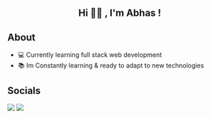 <h2 align="center">Hi 👋🏼 , I'm Abhas !</h2>

## About

- 💻 Currently learning full stack web development
- 📚 Im Constantly learning & ready to adapt to new technologies
 
 ## Socials 
<p align="left">
<a href = "https://www.linkedin.com/in/abhas-khanal-64448a235/"> <img src="https://img.icons8.com/fluent/48/000000/linkedin.png"/></a>
<a href = "https://www.instagram.com/abhask01"><img src="https://img.icons8.com/fluent/48/000000/instagram-new.png"/></a>
</p>







